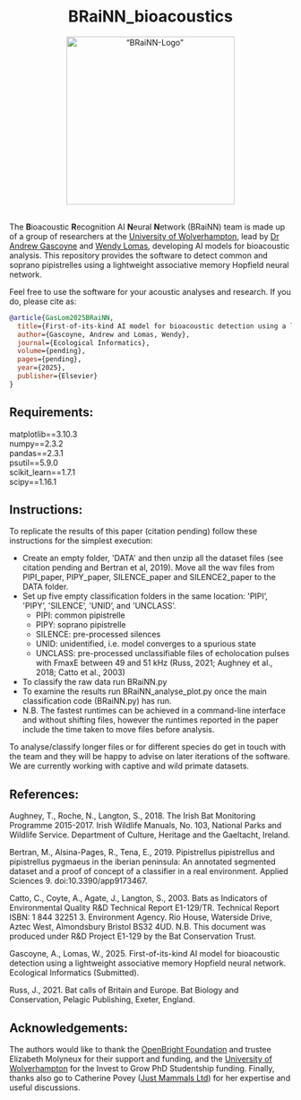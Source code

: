 <div align="center">
  <h1>BRaiNN_bioacoustics</h1>
       <img src="https://github.com/GasLom/BRaiN_bioacoustics/blob/main/BRaiNN.png?raw=true" width="300" alt=“BRaiNN-Logo" />
    </a>
</div>
<br>


The **B**ioacoustic **R**ecognition AI **N**eural **N**etwork (BRaiNN) team is made up of a group of researchers at the [University of Wolverhampton](https://www.wlv.ac.uk/), lead by [Dr Andrew Gascoyne](https://researchers.wlv.ac.uk/A.D.Gascoyne) and [Wendy Lomas](https://researchers.wlv.ac.uk/W.Lomas), developing AI models for bioacoustic analysis. This repository provides the software to detect common and soprano pipistrelles using a lightweight associative memory Hopfield neural network. 

Feel free to use the software for your acoustic analyses and research. If you do, please cite as:

```bibtex
@article{GasLom2025BRaiNN,
  title={First-of-its-kind AI model for bioacoustic detection using a lightweight associative memory Hopfield neural network},
  author={Gascoyne, Andrew and Lomas, Wendy},
  journal={Ecological Informatics},
  volume={pending},
  pages={pending},
  year={2025},
  publisher={Elsevier}
}
```

## Requirements:

matplotlib==3.10.3  
numpy==2.3.2  
pandas==2.3.1  
psutil==5.9.0  
scikit_learn==1.7.1  
scipy==1.16.1  


## Instructions:

To replicate the results of this paper (citation pending) follow these instructions for the simplest execution:

* Create an empty folder, 'DATA' and then unzip all the dataset files (see citation pending and Bertran et al, 2019). Move all the wav files from PIPI_paper, PIPY_paper, SILENCE_paper and SILENCE2_paper to the DATA folder.
* Set up five empty classification folders in the same location: 'PIPI’, 'PIPY’, 'SILENCE’, 'UNID’, and 'UNCLASS’.
  * PIPI: common pipistrelle
  * PIPY: soprano pipistrelle
  * SILENCE: pre-processed silences
  * UNID: unidentified, i.e. model converges to a spurious state
  * UNCLASS: pre-processed unclassifiable files of echolocation pulses with FmaxE between 49 and 51 kHz (Russ, 2021; Aughney et al., 2018; Catto et al., 2003)
* To classify the raw data run BRaiNN.py
* To examine the results run BRaiNN_analyse_plot.py once the main classification code (BRaiNN.py) has run.
* N.B. The fastest runtimes can be achieved in a command-line interface and without shifting files, however the runtimes reported in the paper include the time taken to move files before analysis.

To analyse/classify longer files or for different species do get in touch with the team and they will be happy to advise on later iterations of the software. We are currently working with captive and wild primate datasets.  


## References:

Aughney, T., Roche, N., Langton, S., 2018. The Irish Bat Monitoring Programme 2015-2017. Irish Wildlife Manuals, No. 103, National Parks and Wildlife Service. Department of Culture, Heritage and the Gaeltacht, Ireland.

Bertran, M., Alsina-Pages, R., Tena, E., 2019. Pipistrellus pipistrellus and pipistrellus pygmaeus in the iberian peninsula: An annotated segmented dataset and a proof of concept of a classifier in a real environment. Applied Sciences 9. doi:10.3390/app9173467.

Catto, C., Coyte, A., Agate, J., Langton, S., 2003. Bats as Indicators of Environmental Quality R&D Technical Report E1-129/TR. Technical Report ISBN: 1 844 32251 3. Environment Agency. Rio House, Waterside Drive, Aztec West, Almondsbury Bristol BS32 4UD. N.B. This document was produced under R&D Project E1-129 by the Bat Conservation Trust.

Gascoyne, A., Lomas, W., 2025. First-of-its-kind AI model for bioacoustic detection using a lightweight associative memory Hopfield neural network. Ecological Informatics (Submitted).

Russ, J., 2021. Bat calls of Britain and Europe. Bat Biology and Conservation, Pelagic Publishing, Exeter, England.


## Acknowledgements:

The authors would like to thank the [OpenBright Foundation](https://openbright.org.uk/) and trustee Elizabeth Molyneux for their support and funding, and the [University of Wolverhampton](https://www.wlv.ac.uk/) for the Invest to Grow PhD Studentship funding. Finally, thanks also go to Catherine Povey ([Just Mammals Ltd](https://www.justmammals.co.uk/)) for her expertise and useful discussions.  

